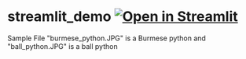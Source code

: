 # streamlit_demo [![Open in Streamlit](https://static.streamlit.io/badges/streamlit_badge_black_white.svg)](https://jreds12-kl-invasive-python-id-model-streamlit-app-1fxkcl.streamlit.app/)

Sample File "burmese_python.JPG" is a Burmese python and "ball_python.JPG" is a ball python
